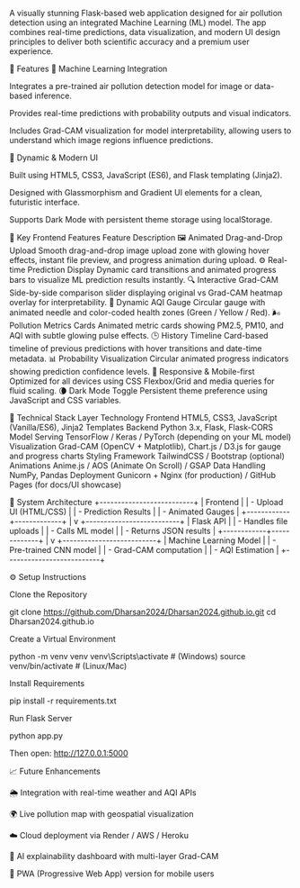 A visually stunning Flask-based web application designed for air pollution detection using an integrated Machine Learning (ML) model.
The app combines real-time predictions, data visualization, and modern UI design principles to deliver both scientific accuracy and a premium user experience.

🚀 Features
🧠 Machine Learning Integration

Integrates a pre-trained air pollution detection model for image or data-based inference.

Provides real-time predictions with probability outputs and visual indicators.

Includes Grad-CAM visualization for model interpretability, allowing users to understand which image regions influence predictions.

🎨 Dynamic & Modern UI

Built using HTML5, CSS3, JavaScript (ES6), and Flask templating (Jinja2).

Designed with Glassmorphism and Gradient UI elements for a clean, futuristic interface.

Supports Dark Mode with persistent theme storage using localStorage.

💫 Key Frontend Features
Feature	Description
🖼️ Animated Drag-and-Drop Upload	Smooth drag-and-drop image upload zone with glowing hover effects, instant file preview, and progress animation during upload.
⚙️ Real-time Prediction Display	Dynamic card transitions and animated progress bars to visualize ML prediction results instantly.
🔍 Interactive Grad-CAM	Side-by-side comparison slider displaying original vs Grad-CAM heatmap overlay for interpretability.
🌈 Dynamic AQI Gauge	Circular gauge with animated needle and color-coded health zones (Green / Yellow / Red).
🌬️ Pollution Metrics Cards	Animated metric cards showing PM2.5, PM10, and AQI with subtle glowing pulse effects.
🕒 History Timeline	Card-based timeline of previous predictions with hover transitions and date-time metadata.
📊 Probability Visualization	Circular animated progress indicators showing prediction confidence levels.
📱 Responsive & Mobile-first	Optimized for all devices using CSS Flexbox/Grid and media queries for fluid scaling.
🌘 Dark Mode Toggle	Persistent theme preference using JavaScript and CSS variables.

🧩 Technical Stack
Layer	Technology
Frontend	HTML5, CSS3, JavaScript (Vanilla/ES6), Jinja2 Templates
Backend	Python 3.x, Flask, Flask-CORS
Model Serving	TensorFlow / Keras / PyTorch (depending on your ML model)
Visualization	Grad-CAM (OpenCV + Matplotlib), Chart.js / D3.js for gauge and progress charts
Styling Framework	TailwindCSS / Bootstrap (optional)
Animations	Anime.js / AOS (Animate On Scroll) / GSAP
Data Handling	NumPy, Pandas
Deployment	Gunicorn + Nginx (for production) / GitHub Pages (for docs/UI showcase)

🧠 System Architecture
+--------------------------+
|        Frontend          |
|  - Upload UI (HTML/CSS)  |
|  - Prediction Results     |
|  - Animated Gauges        |
+------------+-------------+
             |
             v
+--------------------------+
|        Flask API         |
|  - Handles file uploads  |
|  - Calls ML model        |
|  - Returns JSON results  |
+------------+-------------+
             |
             v
+--------------------------+
|   Machine Learning Model |
|  - Pre-trained CNN model |
|  - Grad-CAM computation  |
|  - AQI Estimation        |
+--------------------------+

⚙️ Setup Instructions

Clone the Repository

git clone https://github.com/Dharsan2024/Dharsan2024.github.io.git
cd Dharsan2024.github.io


Create a Virtual Environment

python -m venv venv
venv\Scripts\activate   # (Windows)
source venv/bin/activate  # (Linux/Mac)


Install Requirements

pip install -r requirements.txt


Run Flask Server

python app.py


Then open: http://127.0.0.1:5000

📈 Future Enhancements

🌦️ Integration with real-time weather and AQI APIs

🌍 Live pollution map with geospatial visualization

☁️ Cloud deployment via Render / AWS / Heroku

🧭 AI explainability dashboard with multi-layer Grad-CAM

📲 PWA (Progressive Web App) version for mobile users

